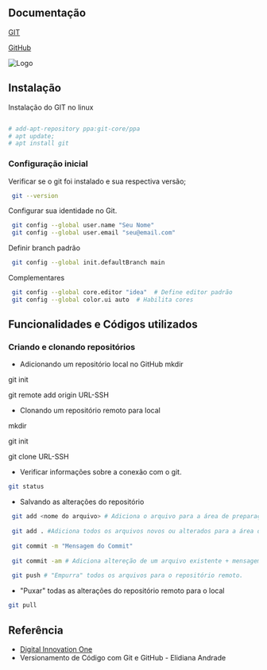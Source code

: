 
## Documentação

[GIT](https://git-scm.com/docs/git/pt_BR)

[GitHub](https://docs.github.com/pt)


![Logo](https://git-scm.com/images/logos/downloads/Git-Logo-2Color.png)


## Instalação

Instalação do GIT no linux

```bash

# add-apt-repository ppa:git-core/ppa
# apt update; 
# apt install git
```

### Configuração inicial

Verificar se o git foi instalado e sua respectiva versão;
```bash
 git --version
```
Configurar sua identidade no Git.
```bash
 git config --global user.name "Seu Nome"
 git config --global user.email "seu@email.com"
```
Definir branch padrão
```bash
 git config --global init.defaultBranch main
```
Complementares
```bash
 git config --global core.editor "idea"  # Define editor padrão
 git config --global color.ui auto  # Habilita cores
```
    
## Funcionalidades e Códigos utilizados

### Criando e clonando repositórios

- Adicionando um repositório local no GitHub
mkdir <nome do repostorio>

git init

git remote add origin URL-SSH

- Clonando um repositório remoto para local

mkdir <nome do repostorio>

git init

git clone URL-SSH <nome da pasta-opcional>

- Verificar informações sobre a conexão com o git.
```bash
git status 
```
- Salvando as alterações do repositório

```bash
 git add <nome do arquivo> # Adiciona o arquivo para a área de preparação.
 
 git add . #Adiciona todos os arquivos novos ou alterados para a área de preparação.
 
 git commit -m "Mensagem do Commit"
 
 git commit -am # Adiciona altereção de um arquivo existente + mensagem do commit
 
 git push # "Empurra" todos os arquivos para o repositório remoto.
```
- "Puxar" todas as alterações do repositório remoto para o local
```bash
git pull
```


## Referência

 - [Digital Innovation One](Dio.me)
 - Versionamento de Código com Git e GitHub - Elidiana Andrade


